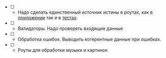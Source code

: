 - [ ] - Надо сделать единственный источник истины в роутах, как в [приложении](./router.ts) так и в [тестах](../test/99-api.ts).
- [ ] - Валидаторы. Надо проверять входящие данные
- [ ] - Обработка ошибок. Выводить когерентные данные при ошибках.
- [ ] - Роуты для обработки музыки и картинок
